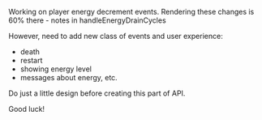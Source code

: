 Working on player energy decrement events.
Rendering these changes is 60% there - notes in handleEnergyDrainCycles

However, need to add new class of events and user experience:
- death
- restart
- showing energy level
- messages about energy, etc.

Do just a little design before creating this part of API.

Good luck!